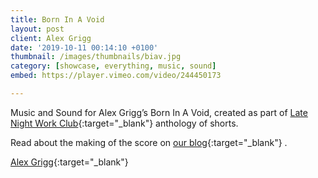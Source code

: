 ```yaml
---
title: Born In A Void
layout: post
client: Alex Grigg
date: '2019-10-11 00:14:10 +0100'
thumbnail: /images/thumbnails/biav.jpg
category: [showcase, everything, music, sound]
embed: https://player.vimeo.com/video/244450173

---
```


Music and Sound for Alex Grigg’s Born In A Void, created as part of [Late Night Work Club](http://latenightworkclub.com/?page_id=237){:target="_blank"} anthology of shorts.


Read about the making of the score on [our blog](https://skillbard.tumblr.com/post/167839995490/borninavoidmakingof){:target="_blank"} .


[Alex Grigg](http://www.alexgrigg.com/){:target="_blank"} 